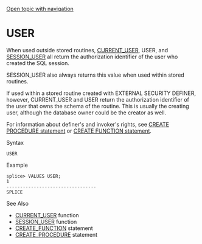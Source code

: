 [Open topic with navigation](../../../index.html#Shared/SQLReference/BuiltInFcns/User.html)

<a href="" id="BuiltInFcns.User"></a>[]()USER
=============================================

When used outside stored routines, [<span class="CodeFont">CURRENT\_USER</span>](CurrentUser.html), <span class="CodeFont">USER</span>, and <span class="CodeFont">[SESSION\_USER](SessionUser.html)</span> all return the authorization identifier of the user who created the SQL session.

<span class="CodeFont">SESSION\_USER</span> also always returns this value when used within stored routines.

If used within a stored routine created with <span class="CodeFont">EXTERNAL SECURITY DEFINER</span>, however, <span class="CodeFont">CURRENT\_USER</span> and <span class="CodeFont">USER</span> return the authorization identifier of the user that owns the schema of the routine. This is usually the creating user, although the database owner could be the creator as well.

For information about definer's and invoker's rights, see [<span class="CodeFont">CREATE PROCEDURE</span> statement](../Statements/CreateProcedure.html) or [<span class="CodeFont">CREATE FUNCTION</span> statement](../Statements/CreateFunction.html).

Syntax

``` FcnSyntax
USER
```

Example

``` Example
splice> VALUES USER;
1
---------------------------------
SPLICE
```

See Also

-   [<span class="CodeFont">CURRENT\_USER</span>](CurrentUser.html) function
-   [<span class="CodeFont">SESSION\_USER</span>](SessionUser.html) function
-   [<span class="CodeFont">CREATE\_FUNCTION</span>](../Statements/CreateFunction.html) statement
-   [<span class="CodeFont">CREATE\_PROCEDURE</span>](../Statements/CreateProcedure.html) statement

 



